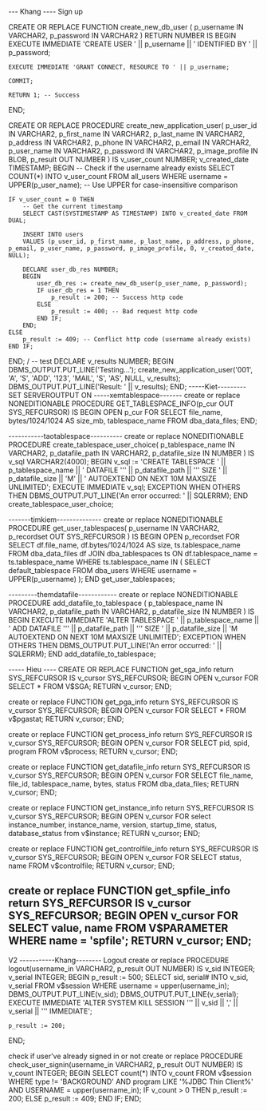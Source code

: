 --- Khang ---- Sign up

CREATE OR REPLACE FUNCTION create_new_db_user (
    p_username IN VARCHAR2,
    p_password IN VARCHAR2
) RETURN NUMBER
IS
BEGIN
    EXECUTE IMMEDIATE 'CREATE USER ' || p_username || ' IDENTIFIED BY ' || p_password;
    
    EXECUTE IMMEDIATE 'GRANT CONNECT, RESOURCE TO ' || p_username;
    
    COMMIT;
    
    RETURN 1; -- Success
END;


CREATE OR REPLACE PROCEDURE create_new_application_user(
    p_user_id IN VARCHAR2,
    p_first_name IN VARCHAR2,
    p_last_name IN VARCHAR2,
    p_address IN VARCHAR2,
    p_phone IN VARCHAR2,
    p_email IN VARCHAR2,
    p_user_name IN VARCHAR2,
    p_password IN VARCHAR2,
    p_image_profile IN BLOB,
    p_result OUT NUMBER
)
IS
    v_user_count NUMBER;
    v_created_date TIMESTAMP;
BEGIN
    -- Check if the username already exists
    SELECT COUNT(*)
    INTO v_user_count
    FROM all_users
    WHERE username = UPPER(p_user_name); -- Use UPPER for case-insensitive comparison
   
    IF v_user_count = 0 THEN
        -- Get the current timestamp
        SELECT CAST(SYSTIMESTAMP AS TIMESTAMP) INTO v_created_date FROM DUAL;

        INSERT INTO users
        VALUES (p_user_id, p_first_name, p_last_name, p_address, p_phone, p_email, p_user_name, p_password, p_image_profile, 0, v_created_date, NULL);
        
        DECLARE user_db_res NUMBER;
        BEGIN
            user_db_res := create_new_db_user(p_user_name, p_password);
            IF user_db_res = 1 THEN    
                p_result := 200; -- Success http code
            ELSE 
                p_result := 400; -- Bad request http code
            END IF;
        END;
    ELSE
        p_result := 409; -- Conflict http code (username already exists)
    END IF;
END;
/
-- test
DECLARE
    v_results NUMBER;
BEGIN
    DBMS_OUTPUT.PUT_LINE('Testing...');
    create_new_application_user('001', 'A', 'S', 'ADD', '123', 'MAIL', 'S', 'AS', NULL, v_results);
    DBMS_OUTPUT.PUT_LINE('Result: ' || v_results);
END;
-----Kiet---------
SET SERVEROUTPUT ON
-----xemtablespace-------
create or replace NONEDITIONABLE PROCEDURE GET_TABLESPACE_INFO(p_cur OUT SYS_REFCURSOR) IS
BEGIN
    OPEN p_cur FOR
    SELECT file_name,
           bytes/1024/1024 AS size_mb,
           tablespace_name
    FROM dba_data_files;
END;

-----------taotablespace----------
create or replace NONEDITIONABLE PROCEDURE create_tablespace_user_choice(
    p_tablespace_name IN VARCHAR2,
    p_datafile_path IN VARCHAR2,
    p_datafile_size IN NUMBER
) IS
    v_sql VARCHAR2(4000);
BEGIN
    v_sql := 'CREATE TABLESPACE ' || p_tablespace_name ||
             ' DATAFILE ''' || p_datafile_path || ''' SIZE ' || p_datafile_size || 'M' ||
             ' AUTOEXTEND ON NEXT 10M MAXSIZE UNLIMITED';
    EXECUTE IMMEDIATE v_sql;
EXCEPTION
    WHEN OTHERS THEN
        DBMS_OUTPUT.PUT_LINE('An error occurred: ' || SQLERRM);
END create_tablespace_user_choice;

-------timkiem--------------
create or replace NONEDITIONABLE PROCEDURE get_user_tablespaces(
    p_username IN VARCHAR2,
    p_recordset OUT SYS_REFCURSOR
) IS
BEGIN
    OPEN p_recordset FOR
        SELECT df.file_name, 
               df.bytes/1024/1024 AS size, 
               ts.tablespace_name
        FROM dba_data_files df
        JOIN dba_tablespaces ts ON df.tablespace_name = ts.tablespace_name
        WHERE ts.tablespace_name IN (
            SELECT default_tablespace 
            FROM dba_users 
            WHERE username = UPPER(p_username)
        );
END get_user_tablespaces;

---------themdatafile------------
create or replace NONEDITIONABLE PROCEDURE add_datafile_to_tablespace (
    p_tablespace_name IN VARCHAR2,
    p_datafile_path IN VARCHAR2,
    p_datafile_size IN NUMBER
) IS
BEGIN
    EXECUTE IMMEDIATE 'ALTER TABLESPACE ' || p_tablespace_name || 
                     ' ADD DATAFILE ''' || p_datafile_path || ''' SIZE ' || 
                     p_datafile_size || 'M AUTOEXTEND ON NEXT 10M MAXSIZE UNLIMITED';
EXCEPTION
    WHEN OTHERS THEN
        DBMS_OUTPUT.PUT_LINE('An error occurred: ' || SQLERRM);
END add_datafile_to_tablespace;


----- Hieu ----
CREATE OR REPLACE FUNCTION get_sga_info
return SYS_REFCURSOR
IS
v_cursor SYS_REFCURSOR;
BEGIN
    OPEN v_cursor FOR
    SELECT * FROM V$SGA;
    RETURN v_cursor;
END;

create or replace FUNCTION get_pga_info
return SYS_REFCURSOR
IS
v_cursor SYS_REFCURSOR;
BEGIN
    OPEN v_cursor FOR
    SELECT * FROM v$pgastat;
    RETURN v_cursor;
END;

create or replace FUNCTION get_process_info
return SYS_REFCURSOR
IS
v_cursor SYS_REFCURSOR;
BEGIN
    OPEN v_cursor FOR
    SELECT pid, spid, program FROM v$process;
    RETURN v_cursor;
END;

create or replace FUNCTION get_datafile_info
return SYS_REFCURSOR
IS
v_cursor SYS_REFCURSOR;
BEGIN
    OPEN v_cursor FOR
    SELECT file_name, file_id, tablespace_name, bytes, status FROM dba_data_files;
    RETURN v_cursor;
END;

create or replace FUNCTION get_instance_info
return SYS_REFCURSOR
IS
v_cursor SYS_REFCURSOR;
BEGIN
    OPEN v_cursor FOR
    select instance_number, instance_name, version, startup_time, status, database_status from v$instance;
    RETURN v_cursor;
END;

create or replace FUNCTION get_controlfile_info
return SYS_REFCURSOR
IS
v_cursor SYS_REFCURSOR;
BEGIN
    OPEN v_cursor FOR
    SELECT status, name FROM v$controlfile;
    RETURN v_cursor;
END;

create or replace FUNCTION get_spfile_info
return SYS_REFCURSOR
IS
v_cursor SYS_REFCURSOR;
BEGIN
    OPEN v_cursor FOR
    SELECT value, name FROM V$PARAMETER WHERE name = 'spfile';
    RETURN v_cursor;
END;
-----------------------------------------------------------------
V2
-----------Khang--------
Logout
create or replace PROCEDURE logout(username_in VARCHAR2, p_result OUT NUMBER) IS
    v_sid INTEGER;
    v_serial INTEGER;
BEGIN
    p_result := 500;
    SELECT sid, serial#
    INTO v_sid, v_serial
    FROM v$session
    WHERE username = upper(username_in);
    DBMS_OUTPUT.PUT_LINE(v_sid);
    DBMS_OUTPUT.PUT_LINE(v_serial);
    EXECUTE IMMEDIATE 'ALTER SYSTEM KILL SESSION ''' || v_sid || ',' || v_serial || ''' IMMEDIATE';

    p_result := 200;
END;

check if user've already signed in or not
create or replace PROCEDURE check_user_signin(username_in VARCHAR2, p_result OUT NUMBER) IS
    v_count INTEGER;
BEGIN
    SELECT count(*)
    INTO v_count
    FROM v$session
    WHERE type != 'BACKGROUND' AND program LIKE '%JDBC Thin Client%' AND USERNAME = upper(username_in);
    IF v_count > 0 THEN
        p_result := 200;
    ELSE
        p_result := 409;
    END IF;
END;